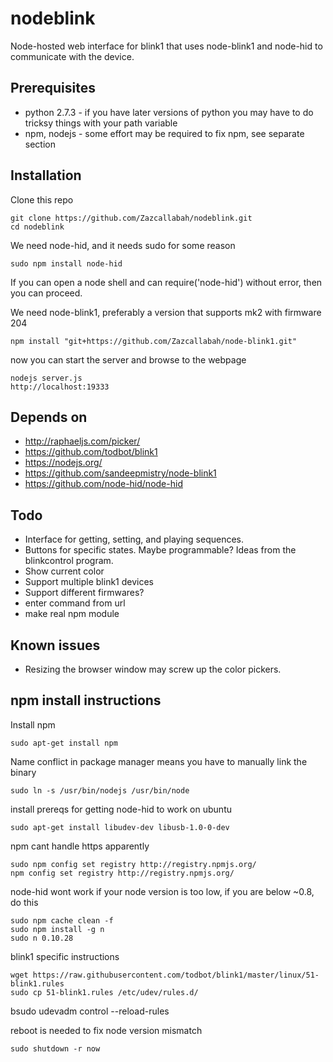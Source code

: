 # nodeblink

Node-hosted web interface for blink1 that uses node-blink1 and node-hid to communicate with the device.

## Prerequisites

* python 2.7.3 - if you have later versions of python you may have to do tricksy things with your path variable
* npm, nodejs - some effort may be required to fix npm, see separate section


## Installation

Clone this repo

    git clone https://github.com/Zazcallabah/nodeblink.git
    cd nodeblink

We need node-hid, and it needs sudo for some reason

    sudo npm install node-hid

If you can open a node shell and can require('node-hid') without error, then you can proceed.

We need node-blink1, preferably a version that supports mk2 with firmware 204

    npm install "git+https://github.com/Zazcallabah/node-blink1.git"

now you can start the server and browse to the webpage

    nodejs server.js
    http://localhost:19333


## Depends on

* http://raphaeljs.com/picker/
* https://github.com/todbot/blink1
* https://nodejs.org/
* https://github.com/sandeepmistry/node-blink1
* https://github.com/node-hid/node-hid

## Todo

* Interface for getting, setting, and playing sequences.
* Buttons for specific states. Maybe programmable? Ideas from the blinkcontrol program.
* Show current color
* Support multiple blink1 devices
* Support different firmwares?
* enter command from url
* make real npm module

## Known issues

* Resizing the browser window may screw up the color pickers.

## npm install instructions

Install npm

    sudo apt-get install npm

Name conflict in package manager means you have to manually link the binary

    sudo ln -s /usr/bin/nodejs /usr/bin/node

install prereqs for getting node-hid to work on ubuntu

    sudo apt-get install libudev-dev libusb-1.0-0-dev

npm cant handle https apparently

    sudo npm config set registry http://registry.npmjs.org/
    npm config set registry http://registry.npmjs.org/

node-hid wont work if your node version is too low, if you are below ~0.8, do this

    sudo npm cache clean -f
    sudo npm install -g n
    sudo n 0.10.28

blink1 specific instructions

    wget https://raw.githubusercontent.com/todbot/blink1/master/linux/51-blink1.rules
    sudo cp 51-blink1.rules /etc/udev/rules.d/
   bsudo udevadm control --reload-rules

reboot is needed to fix node version mismatch

    sudo shutdown -r now
